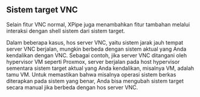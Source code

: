 ## Sistem target VNC

Selain fitur VNC normal, XPipe juga menambahkan fitur tambahan melalui interaksi dengan shell sistem dari sistem target.

Dalam beberapa kasus, hos server VNC, yaitu sistem jarak jauh tempat server VNC berjalan, mungkin berbeda dengan sistem aktual yang Anda kendalikan dengan VNC. Sebagai contoh, jika server VNC ditangani oleh hypervisor VM seperti Proxmox, server berjalan pada host hypervisor sementara sistem target aktual yang Anda kendalikan, misalnya VM, adalah tamu VM. Untuk memastikan bahwa misalnya operasi sistem berkas diterapkan pada sistem yang benar, Anda bisa mengubah sistem target secara manual jika berbeda dengan hos server VNC.